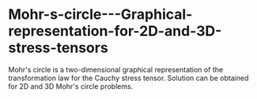 # Mohr-s-circle---Graphical-representation-for-2D-and-3D-stress-tensors
Mohr's circle is a two-dimensional graphical representation of the transformation law for the Cauchy stress tensor.
Solution can be obtained for 2D and 3D Mohr's circle problems.
